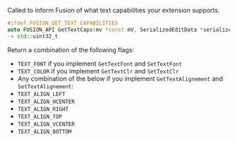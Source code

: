 Called to inform Fusion of what text capabilities your extension supports.
```cpp
#ifdef FUSION_GET_TEXT_CAPABILITIES
auto FUSION_API GetTextCaps(mv *const mV, SerializedEditData *serialized_edit_data) noexcept
-> std::uint32_t
```
Return a combination of the following flags:
* `TEXT_FONT` if you implement `GetTextFont` and `SetTextFont`
* `TEXT_COLOR` if you implement `GetTextClr` and `SetTextClr`
* Any combination of the below if you implement `GetTextAlignement` and `SetTextAlignement`:
* `TEXT_ALIGN_LEFT`
* `TEXT_ALIGN_HCENTER`
* `TEXT_ALIGN_RIGHT`
* `TEXT_ALIGN_TOP`
* `TEXT_ALIGN_VCENTER`
* `TEXT_ALIGN_BOTTOM`
